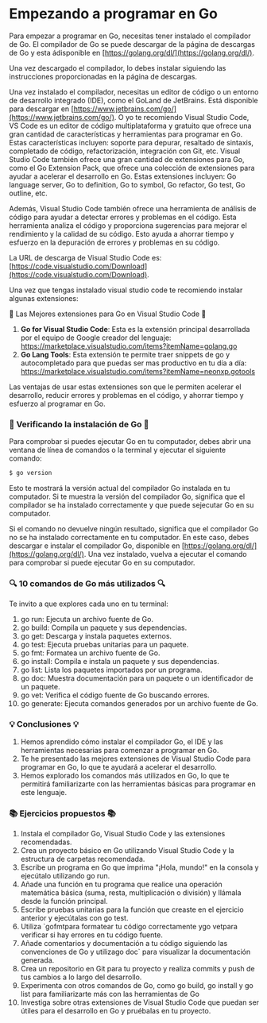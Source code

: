 
# Empezando a programar en Go

Para empezar a programar en Go, necesitas tener instalado el compilador de Go. El compilador de Go se puede descargar de la página de descargas de Go y esta ádisponible en  [https://golang.org/dl/](https://golang.org/dl/).

Una vez descargado el compilador, lo debes instalar siguiendo las instrucciones proporcionadas en la página de descargas.

Una vez instalado el compilador, necesitas un editor de código o un entorno de desarrollo integrado (IDE), como el GoLand de JetBrains. Está disponible para descargar en  [https://www.jetbrains.com/go/](https://www.jetbrains.com/go/). O yo te recomiendo Visual Studio Code, VS Code es un editor de código multiplataforma y gratuito que ofrece una gran cantidad de características y herramientas para programar en Go. Estas características incluyen: soporte para depurar, resaltado de sintaxis, completado de código, refactorización, integración con Git, etc. Visual Studio Code también ofrece una gran cantidad de extensiones para Go, como el Go Extension Pack, que ofrece una colección de extensiones para ayudar a acelerar el desarrollo en Go. Estas extensiones incluyen: Go language server, Go to definition, Go to symbol, Go refactor, Go test, Go outline, etc.

Además, Visual Studio Code también ofrece una herramienta de análisis de código para ayudar a detectar errores y problemas en el código. Esta herramienta analiza el código y proporciona sugerencias para mejorar el rendimiento y la calidad de su código. Esto ayuda a ahorrar tiempo y esfuerzo en la depuración de errores y problemas en su código.

La URL de descarga de Visual Studio Code es:  [https://code.visualstudio.com/Download](https://code.visualstudio.com/Download).

Una vez que tengas instalado visual studio code te recomiendo instalar algunas extensiones:

🌟 Las Mejores extensiones para Go en Visual Studio Code 🌟

1.  **Go for Visual Studio Code**: Esta es la extensión principal desarrollada por el equipo de Google creador del lenguaje:  https://marketplace.visualstudio.com/items?itemName=golang.go
2.  **Go Lang Tools**: Esta extensión te permite traer snippets de go y autocompletado para que puedas ser mas productivo en tu día a día:  https://marketplace.visualstudio.com/items?itemName=neonxp.gotools

Las ventajas de usar estas extensiones son que le permiten acelerar el desarrollo, reducir errores y problemas en el código, y ahorrar tiempo y esfuerzo al programar en Go.

### 🧪 Verificando la instalación de Go 🧪

Para comprobar si puedes ejecutar Go en tu computador, debes abrir una ventana de línea de comandos o la terminal y ejecutar el siguiente comando:

```javascript
$ go version
```

Esto te mostrará la versión actual del compilador Go instalada en tu computador. Si te muestra la versión del compilador Go, significa que el compilador se ha instalado correctamente y que puede sejecutar Go en su computador.

Si el comando no devuelve ningún resultado, significa que el compilador Go no se ha instalado correctamente en tu computador. En este caso, debes descargar e instalar el compilador Go, disponible en  [https://golang.org/dl/](https://golang.org/dl/). Una vez instalado, vuelva a ejecutar el comando para comprobar si puede ejecutar Go en su computador.

### 🔍 10 comandos de Go más utilizados 🔍

Te invito a que explores cada uno en tu terminal:

1.  go run: Ejecuta un archivo fuente de Go.
2.  go build: Compila un paquete y sus dependencias.
3.  go get: Descarga y instala paquetes externos.
4.  go test: Ejecuta pruebas unitarias para un paquete.
5.  go fmt: Formatea un archivo fuente de Go.
6.  go install: Compila e instala un paquete y sus dependencias.
7.  go list: Lista los paquetes importados por un programa.
8.  go doc: Muestra documentación para un paquete o un identificador de un paquete.
9.  go vet: Verifica el código fuente de Go buscando errores.
10.  go generate: Ejecuta comandos generados por un archivo fuente de Go.

### 💡 Conclusiones 💡

1.  Hemos aprendido cómo instalar el compilador Go, el IDE y las herramientas necesarias para comenzar a programar en Go.
2.  Te he presentado las mejores extensiones de Visual Studio Code para programar en Go, lo que te ayudará a acelerar el desarrollo.
3.  Hemos explorado los comandos más utilizados en Go, lo que te permitirá familiarizarte con las herramientas básicas para programar en este lenguaje.

### 📚 Ejercicios propuestos 📚

1.  Instala el compilador Go, Visual Studio Code y las extensiones recomendadas.
2.  Crea un proyecto básico en Go utilizando Visual Studio Code y la estructura de carpetas recomendada.
3.  Escribe un programa en Go que imprima "¡Hola, mundo!" en la consola y ejecútalo utilizando  go run.
4.  Añade una función en tu programa que realice una operación matemática básica (suma, resta, multiplicación o división) y llámala desde la función principal.
5.  Escribe pruebas unitarias para la función que creaste en el ejercicio anterior y ejecútalas con  go test.
6.  Utiliza `gofmtpara formatear tu código correctamente ygo vetpara verificar si hay errores en tu código fuente.
7.  Añade comentarios y documentación a tu código siguiendo las convenciones de Go y utilizago doc` para visualizar la documentación generada.
8.  Crea un repositorio en Git para tu proyecto y realiza commits y push de tus cambios a lo largo del desarrollo.
9.  Experimenta con otros comandos de Go, como  go build,  go install  y  go list  para familiarizarte más con las herramientas de Go
10.  Investiga sobre otras extensiones de Visual Studio Code que puedan ser útiles para el desarrollo en Go y pruébalas en tu proyecto.